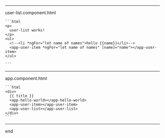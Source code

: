 
---
user-list.component.html

    ```html
    <p>
      user-list works!
    </p>
    <ul>
      <!--<li *ngFor="let name of names">hello {{name}}</li>-->
      <app-user-item *ngFor="let name of names" [name]="name"></app-user-item>
    </ul>
    
    ```

---
app.component.html

    ```html
    <div>
      {{ title }}
      <app-hello-world></app-hello-world>
      <app-user-item></app-user-item>
      <app-user-list></app-user-list>
    </div>
    ```

---

end
